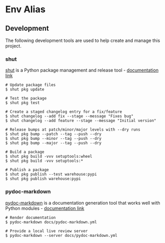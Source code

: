 # Env Alias

## Development
The following development tools are used to help create and manage this project.

### shut
[shut](https://pypi.org/project/shut) is a Python package management and release 
tool - [documentation link](https://github.com/NiklasRosenstein/shut/blob/develop/docs/docs/index.md)
```shell script
# Update package files
$ shut pkg update

# Test the package
$ shut pkg test

# Create a staged changelog entry for a fix/feature
$ shut changelog --add fix --stage --message "Fixes bug"
$ shut changelog --add feature --stage --message "Initial version"

# Release bumps at patch/minor/major levels with --dry runs
$ shut pkg bump --patch --tag --push --dry
$ shut pkg bump --minor --tag --push --dry
$ shut pkg bump --major --tag --push --dry

# Build a package
$ shut pkg build -vvv setuptools:wheel
$ shut pkg build -vvv setuptools:*

# Publish a package
$ shut pkg publish --test warehouse:pypi
$ shut pkg publish warehouse:pypi
```

### pydoc-markdown
[pydoc-markdown](https://pypi.org/project/pydoc-markdown) is a documentation generation 
tool that works well with Python modules - [documentation link](https://pydoc-markdown.readthedocs.io/en/latest/)
```shell script
# Render documentation
$ pydoc-markdown docs/pydoc-markdown.yml 

# Provide a local live review server 
$ pydoc-markdown --server docs/pydoc-markdown.yml
```
